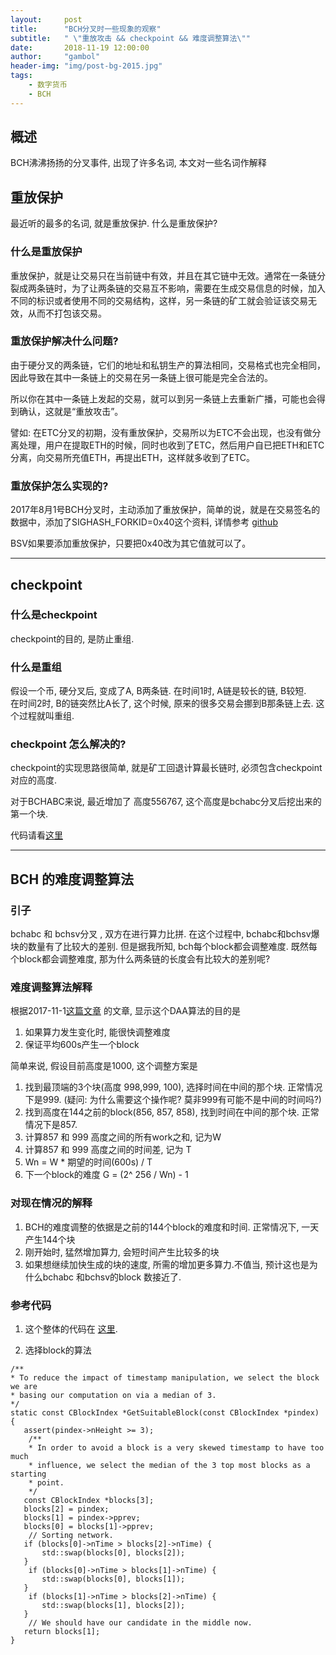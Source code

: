 ```yaml
---
layout:     post
title:      "BCH分叉时一些现象的观察"
subtitle:   " \"重放攻击 && checkpoint && 难度调整算法\""
date:       2018-11-19 12:00:00
author:     "gambol"
header-img: "img/post-bg-2015.jpg"
tags:
    - 数字货币
    - BCH
---
```



## 概述
BCH沸沸扬扬的分叉事件, 出现了许多名词, 本文对一些名词作解释


## 重放保护
最近听的最多的名词, 就是重放保护. 什么是重放保护? 


### 什么是重放保护
重放保护，就是让交易只在当前链中有效，并且在其它链中无效。通常在一条链分裂成两条链时，为了让两条链的交易互不影响，需要在生成交易信息的时候，加入不同的标识或者使用不同的交易结构，这样，另一条链的矿工就会验证该交易无效，从而不打包该交易。

### 重放保护解决什么问题?
由于硬分叉的两条链，它们的地址和私钥生产的算法相同，交易格式也完全相同，因此导致在其中一条链上的交易在另一条链上很可能是完全合法的。

所以你在其中一条链上发起的交易，就可以到另一条链上去重新广播，可能也会得到确认，这就是“重放攻击”。

譬如:
在ETC分叉的初期，没有重放保护，交易所以为ETC不会出现，也没有做分离处理，用户在提取ETH的时候，同时也收到了ETC，然后用户自已把ETH和ETC分离，向交易所充值ETH，再提出ETH，这样就多收到了ETC。

### 重放保护怎么实现的?
2017年8月1号BCH分叉时，主动添加了重放保护，简单的说，就是在交易签名的数据中，添加了SIGHASH_FORKID=0x40这个资料, 详情参考 [github](https://github.com/Bitcoin-ABC/bitcoin-abc/blob/master/doc/abc/replay-protected-sighash.md)

BSV如果要添加重放保护，只要把0x40改为其它值就可以了。

--- 

## checkpoint

### 什么是checkpoint
checkpoint的目的, 是防止重组.

### 什么是重组
假设一个币, 硬分叉后, 变成了A, B两条链. 在时间1时, A链是较长的链, B较短.  
在时间2时, B的链突然比A长了, 这个时候, 原来的很多交易会挪到B那条链上去.
这个过程就叫重组.

### checkpoint 怎么解决的?
checkpoint的实现思路很简单, 就是矿工回退计算最长链时, 必须包含checkpoint对应的高度.

对于BCHABC来说, 最近增加了 高度556767, 这个高度是bchabc分叉后挖出来的第一个块.

代码请看[这里](https://reviews.bitcoinabc.org/rABC651ac4461c2c92952df39f75a9d177c746e60b57)

---

## BCH 的难度调整算法


### 引子
bchabc 和 bchsv分叉 , 双方在进行算力比拼. 在这个过程中, bchabc和bchsv爆块的数量有了比较大的差别. 
但是据我所知, bch每个block都会调整难度. 既然每个block都会调整难度, 那为什么两条链的长度会有比较大的差别呢?

### 难度调整算法解释
根据2017-11-1[这篇文章](https://www.bitcoinabc.org/2017-11-01-DAA/) 的文章, 显示这个DAA算法的目的是
1. 如果算力发生变化时, 能很快调整难度
2. 保证平均600s产生一个block

简单来说, 假设目前高度是1000, 这个调整方案是
1. 找到最顶端的3个块(高度 998,999, 100), 选择时间在中间的那个块. 正常情况下是999. (疑问: 为什么需要这个操作呢? 莫非999有可能不是中间的时间吗?)
2. 找到高度在144之前的block(856, 857, 858), 找到时间在中间的那个块. 正常情况下是857. 
3. 计算857 和 999 高度之间的所有work之和, 记为W
4. 计算857 和 999 高度之间的时间差, 记为 T
5. Wn = W * 期望的时间(600s) / T
6. 下一个block的难度 G = (2^ 256 / Wn) - 1

### 对现在情况的解释
1. BCH的难度调整的依据是之前的144个block的难度和时间. 正常情况下, 一天产生144个块
2. 刚开始时, 猛然增加算力, 会短时间产生比较多的块
3. 如果想继续加快生成的块的速度, 所需的增加更多算力.不值当, 预计这也是为什么bchabc 和bchsv的block 数接近了.

###  参考代码
1. 这个整体的代码在 [这里](https://github.com/Bitcoin-ABC/bitcoin-abc/commit/be51cf295c239ff6395a0aa67a3e13906aca9cb2).

2. 选择block的算法
 
 ```
 /**
 * To reduce the impact of timestamp manipulation, we select the block we are
 * basing our computation on via a median of 3.
 */
static const CBlockIndex *GetSuitableBlock(const CBlockIndex *pindex) {
    assert(pindex->nHeight >= 3);
     /**
     * In order to avoid a block is a very skewed timestamp to have too much
     * influence, we select the median of the 3 top most blocks as a starting
     * point.
     */
    const CBlockIndex *blocks[3];
    blocks[2] = pindex;
    blocks[1] = pindex->pprev;
    blocks[0] = blocks[1]->pprev;
     // Sorting network.
    if (blocks[0]->nTime > blocks[2]->nTime) {
        std::swap(blocks[0], blocks[2]);
    }
     if (blocks[0]->nTime > blocks[1]->nTime) {
        std::swap(blocks[0], blocks[1]);
    }
     if (blocks[1]->nTime > blocks[2]->nTime) {
        std::swap(blocks[1], blocks[2]);
    }
     // We should have our candidate in the middle now.
    return blocks[1];
}
```






